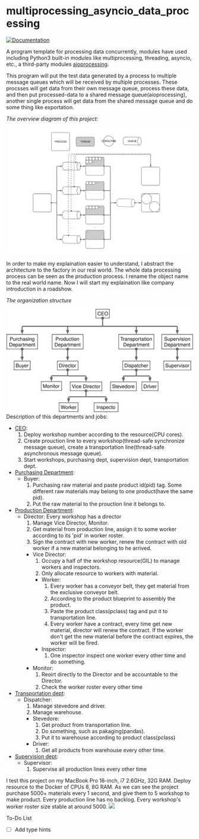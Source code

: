 # multiprocessing_asyncio_data_processing

[![Documentation](https://img.shields.io/badge/Python-3.7%2B-green.svg)](https://docs.python.org/3/library/asyncio-task.html#asyncio.run)

A program template for processing data concurrently, modules have used including Python3 built-in modules like multiprocessing, threading, asyncio, etc., a third-party modules [aioprocessing](https://github.com/dano/aioprocessing).

This program will put the test data generated by a process to multiple message queues which will be received by multiple processes. These procsses will get data from their own message queue, process these data, and then put processed-data to a shared message queue(aioprocessing), another single process will get data from the shared message queue and do some thing like exportation.

*The overview diagram of this project:*

![](./overview.svg)

In order to make my explaination easier to understand, I abstract the architecture to the factory in our real world. The whole data processing process can be seen as the production process. I rename the object name to the real world name. Now I will start my explaination like company introduction in a roadshow.

*The organization structure*

![](./structure.svg)
Description of this departments and jobs:
- [CEO](./ceo.py): 
    1. Deploy workshop number according to the resource(CPU cores).
    2. Create prouction line to every workshop(thread-safe synchronize message queue), create a transportation line(thread-safe asynchronous message queue).
    3. Start workshops, purchasing dept, supervision dept, transportation dept.
- [Purchasing Department](./depts/purchasing_dept.py):
    - Buyer:
        1. Purchasing raw material and paste product id(pid) tag. Some different raw materials may belong to one product(have the same pid). 
        2. Put the raw material to the prouction line it belongs to.
- [Production Department](./depts/production_dept.py):
    - Director: Every workshop has a director
        1. Manage Vice Director, Monitor.
        2. Get material from production line, assign it to some worker according to its 'pid' in worker roster.
        3. Sign the contract with new worker, renew the contract with old worker if a new material belonging to he arrived.
        - Vice Director:
            1. Occupy a half of the workshop resource(GIL) to manage workers and inspectors.
            2. Only allocate resource to workers with material.
            - Worker: 
                1. Every worker has a conveyor belt, they get material from the exclusive conveyor belt.
                2. According to the product blueprint to assembly the product.
                3. Paste the product class(pclass) tag and put it to transportation line.
                4. Every worker have a contract, every time get new material, director will renew the contract. If the worker don't get the  new material before the contract expires, the worker will be fired.
            - Inspector:
                1. One inspector inspect one worker every other time and do something.
        - Monitor:
            1. Reoirt directly to the Director and be accountable to the Director.
            2. Check the worker roster every other time
- [Transportation dept](./depts/transportation_dept.py):
    - Dispatcher:
        1. Manage stevedore and driver.
        2. Manage warehouse.
        - Stevedore:
            1. Get product from transportation line.
            2. Do something, such as pakaging(pandas).
            3. Put it to warehouse according to product class(pclass)
        - Driver:
            1. Get all products from warehouse every other time.
- [Supervision dept](./depts/supervision_dept.py):
    - Supervisor:
        1. Supervise all production lines every other time


I test this project on my MacBook Pro 16-inch, i7 2.6GHz, 32G RAM.
Deploy resource to the Docker of CPUs 8, 8G RAM.
As we can see the project purchase 5000+ materials every 1 second, and give them to 5 workshop to make product. Every production line has no backlog. Every workshop's worker roster size stable at around 5000.
![](./15s.gif)

To-Do List
- [ ] Add type hints